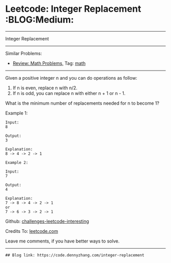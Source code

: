 # Leetcode: Integer Replacement     :BLOG:Medium:


---

Integer Replacement  

---

Similar Problems:  
-   [Review: Math Problems,](https://code.dennyzhang.com/review-math) Tag: [math](https://code.dennyzhang.com/tag/math)

---

Given a positive integer n and you can do operations as follow:  

1.  If n is even, replace n with n/2.
2.  If n is odd, you can replace n with either n + 1 or n - 1.

What is the minimum number of replacements needed for n to become 1?  

Example 1:  

    Input:
    8
    
    Output:
    3
    
    Explanation:
    8 -> 4 -> 2 -> 1

    Example 2:
    
    Input:
    7
    
    Output:
    4
    
    Explanation:
    7 -> 8 -> 4 -> 2 -> 1
    or
    7 -> 6 -> 3 -> 2 -> 1

Github: [challenges-leetcode-interesting](https://github.com/DennyZhang/challenges-leetcode-interesting/tree/master/integer-replacement)  

Credits To: [leetcode.com](https://leetcode.com/problems/integer-replacement/description/)  

Leave me comments, if you have better ways to solve.  

---

    ## Blog link: https://code.dennyzhang.com/integer-replacement